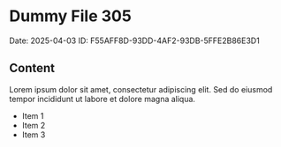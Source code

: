 # Dummy File 305

Date: 2025-04-03
ID: F55AFF8D-93DD-4AF2-93DB-5FFE2B86E3D1

## Content

Lorem ipsum dolor sit amet, consectetur adipiscing elit.
Sed do eiusmod tempor incididunt ut labore et dolore magna aliqua.

* Item 1
* Item 2
* Item 3

